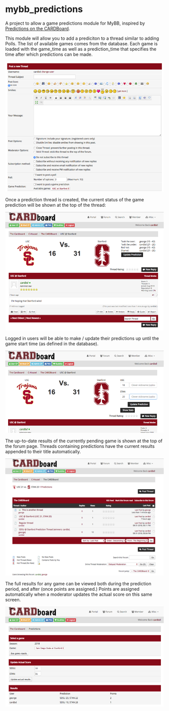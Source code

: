 # mybb_predictions
A project to allow a game predictions module for MyBB, inspired by [Predictions on the CARDBoard](https://thecardboard.org/board/showthread.php?tid=16302https://thecardboard.org/board/showthread.php?tid=16302).

This module will allow you to add a prediciton to a thread similar to adding Polls.  The list of available games comes from the database.  Each game is loaded with the game_time as well as a prediction_time that specifies the time after which predictions can be made.

![New Prediction](Documentation/screenshots/new_thread.png?raw=true)

Once a prediction thread is created, the current status of the game prediction will be shown at the top of the thread:

![Thread View](Documentation/screenshots/thread_view.png?raw=true)

Logged in users will be able to make / update their predictions up until the game start time (as defined in the database).

![Thread View](Documentation/screenshots/make_prediction.png?raw=true)

The up-to-date results of the currently pending game is shown at the top of the forum page. Threads containing predictions have the current results appended to their title automatically.

![Thread View](Documentation/screenshots/live_results.png?raw=true)

The full results for any game can be viewed both during the prediction period, and after (once points are assigned.) Points are assigned automatically when a moderator updates the actual score on this same screen.

![Thread View](Documentation/screenshots/results.png?raw=true)



